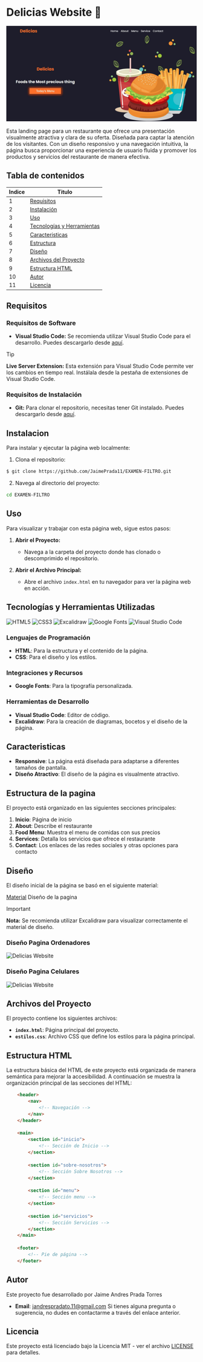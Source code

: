 # Delicias Website 🍟

![Delicias Website](/imagenes/Delicias%20Final.JPG)

Esta landing page para un restaurante que ofrece una presentación visualmente atractiva y clara de su oferta. Diseñada para captar la atención de los visitantes. Con un diseño responsivo y una navegación intuitiva, la página busca proporcionar una experiencia de usuario fluida y promover los productos y servicios del restaurante de manera efectiva.

## Tabla de contenidos

| Indice | Titulo |
|--|--|
| 1 | [Requisitos](#requisitos)|
| 2 | [Instalación](#instalacion)|
| 3 | [Uso](#uso)|
| 4 | [Tecnologías y Herramientas](#tecnologías-y-herramientas-utilizadas) |
| 5 | [Caracteristicas](#caracteristicas)|
| 6 | [Estructura](#estructura-de-la-pagina) |
| 7 | [Diseño](#diseño)|
| 8 | [Archivos del Proyecto](#archivos-del-proyecto) |
| 9 | [Estructura HTML](#estructura-html)|
| 10 | [Autor](#autor)|
| 11 | [Licencia](#licencia)|


## Requisitos

### Requisitos de Software

- **Visual Studio Code:** Se recomienda utilizar Visual Studio Code para el desarrollo. Puedes descargarlo desde [aquí](https://code.visualstudio.com/).
  
> [!TIP]
> **Live Server Extension:** Esta extensión para Visual Studio Code permite ver los cambios en tiempo real. Instálala desde la pestaña de extensiones de Visual Studio Code.


### Requisitos de Instalación

- **Git:** Para clonar el repositorio, necesitas tener Git instalado. Puedes descargarlo desde [aquí](https://git-scm.com/).


## Instalacion
Para instalar y ejecutar la página web localmente:

   1. Clona el repositorio:
   ```bash
   $ git clone https://github.com/JaimePrada11/EXAMEN-FILTRO.git
   ```
   2. Navega al directorio del proyecto:
   
   ```bash
   cd EXAMEN-FILTRO
   ```

## Uso
Para visualizar y trabajar con esta página web, sigue estos pasos:
1. **Abrir el Proyecto:**
   - Navega a la carpeta del proyecto donde has clonado o descomprimido el repositorio.
     
2. **Abrir el Archivo Principal:**
   - Abre el archivo `index.html` en tu navegador para ver la página web en acción.



## Tecnologías y Herramientas Utilizadas

![HTML5](https://img.shields.io/badge/html5-%23E34F26.svg?style=for-the-badge&logo=html5&logoColor=white)
![CSS3](https://img.shields.io/badge/css3-%231572B6.svg?style=for-the-badge&logo=css3&logoColor=white)
![Excalidraw](https://img.shields.io/badge/Excalidraw-%23F7C6C7.svg?style=for-the-badge&logo=excalidraw&logoColor=black)
![Google Fonts](https://img.shields.io/badge/Google%20Fonts-%23F5F5F5.svg?style=for-the-badge&logo=googlefonts&logoColor=black)
![Visual Studio Code](https://img.shields.io/badge/Visual%20Studio%20Code-%230078d7.svg?style=for-the-badge&logo=visual-studio-code&logoColor=white)

### Lenguajes de Programación
- **HTML**: Para la estructura y el contenido de la página.
- **CSS**: Para el diseño y los estilos.

### Integraciones y Recursos
- **Google Fonts**: Para la tipografía personalizada.

### Herramientas de Desarrollo
- **Visual Studio Code**: Editor de código.
-  **Excalidraw**: Para la creación de diagramas, bocetos y el diseño de la página.


## Caracteristicas

- **Responsive**: La página está diseñada para adaptarse a diferentes tamaños de pantalla.
- **Diseño Atractivo**: El diseño de la página es visualmente atractivo.
  


## Estructura de la pagina

El proyecto está organizado en las siguientes secciones principales:

1. **Inicio**: Página de inicio
2. **About**: Describe el restaurante
3. **Food Menu**: Muestra el menu de comidas con sus precios
4. **Services**: Detalla los servicios que ofrece el restaurante 
5. **Contact**: Los enlaces de las redes sociales y otras opciones para contacto

## Diseño

El diseño inicial de la página se basó en el siguiente material:

[Material](https://drive.google.com/file/d/1acVk7UOxJ-3wNT9RNI2WX0lLeb3clqNe/view) Diseño de la pagina

> [!IMPORTANT]
> **Nota:** Se recomienda utilizar Excalidraw para visualizar correctamente el material de diseño.


### Diseño Pagina Ordenadores
![Delicias Website](imagenes/Diseño.JPG)

### Diseño Pagina Celulares

![Delicias Website](/imagenes/Diseño%20Responsive.JPG)


## Archivos del Proyecto

El proyecto contiene los siguientes archivos:

- **`index.html`**: Página principal del proyecto.
- **`estilos.css`**: Archivo CSS que define los estilos para la página principal.

## Estructura HTML

La estructura básica del HTML de este proyecto está organizada de manera semántica para mejorar la accesibilidad. A continuación se muestra la organización principal de las secciones del HTML:

```html
    <header>
        <nav>
            <!-- Navegación -->
        </nav>
    </header>

    <main>
        <section id="inicio">
            <!-- Sección de Inicio -->
        </section>

        <section id="sobre-nosotros">
            <!-- Sección Sobre Nosotros -->
        </section>

        <section id="menu">
            <!-- Sección menu -->
        </section>

        <section id="servicios">
            <!-- Sección Servicios -->
        </section>
    </main>

    <footer>
        <!-- Pie de página -->
    </footer>
```

## Autor
Este proyecto fue desarrollado por Jaime Andres Prada Torres

- **Email**: [jandrespradato.11@gmail.com](mailto:jandrespradato.11@gmail.com)
Si tienes alguna pregunta o sugerencia, no dudes en contactarme a través del enlace anterior.

## Licencia

Este proyecto está licenciado bajo la Licencia MIT - ver el archivo [LICENSE](LICENSE) para detalles.
